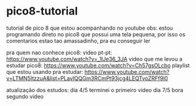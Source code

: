 # pico8-tutorial
tutorial de pico 8 que estou acompanhando no youtube
obs: estou programando direto no pico8 que possui uma tela pequena, por isso os comentarios estao tao amassadinho, pra eu conseguir ler


pra quem nao conhece pico8:
  video pt-pt: https://www.youtube.com/watch?v=_1lJe36_3JA
video que me levou a estudar pico8:
  https://www.youtube.com/watch?v=Ch57gsOLcbo
playlist que estou usando pra estudar:
  https://www.youtube.com/watch?v=LTMN5ItzzuA&list=PLavIQQGm3RCmPt93jcg4LEQTvoZRFf9l0


atualização dos estudos:
dia 4/5 terminei o primeiro video
dia 7/5 bora segundo video
